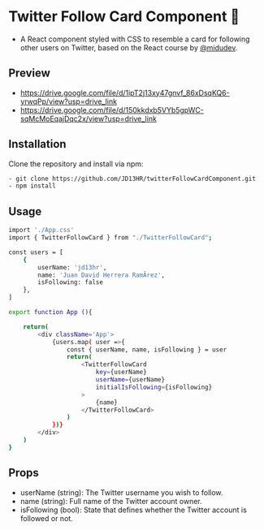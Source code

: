 # Twitter Follow Card Component 🦰

- A React component styled with CSS to resemble a card for following other users on Twitter, based on the React course by [@midudev](https://twitter.com/midudev).

## Preview

- https://drive.google.com/file/d/1ipT2j13xy47gnvf_86xDsqKQ6-yrwqPp/view?usp=drive_link
- https://drive.google.com/file/d/150kkdxb5VYb5gpWC-sqMcMoEqajDqc2x/view?usp=drive_link

## Installation

Clone the repository and install via npm:

```bash
- git clone https://github.com/JD13HR/twitterFollowCardComponent.git
- npm install
```
## Usage

```bash
import './App.css'
import { TwitterFollowCard } from "./TwitterFollowCard";

const users = [
    {
        userName: 'jd13hr',
        name: 'Juan David Herrera RamÃ­rez',
        isFollowing: false
    },
]

export function App (){

    return(
        <div className='App'>
            {users.map( user =>{
                const { userName, name, isFollowing } = user
                return(
                    <TwitterFollowCard
                        key={userName}
                        userName={userName}
                        initialIsFollowing={isFollowing}
                    >
                        {name}
                    </TwitterFollowCard>
                )
            })}
        </div>
    )
}
```
## Props
- userName (string): The Twitter username you wish to follow.
- name (string): Full name of the Twitter account owner.
- isFollowing (bool): State that defines whether the Twitter account is followed or not.






